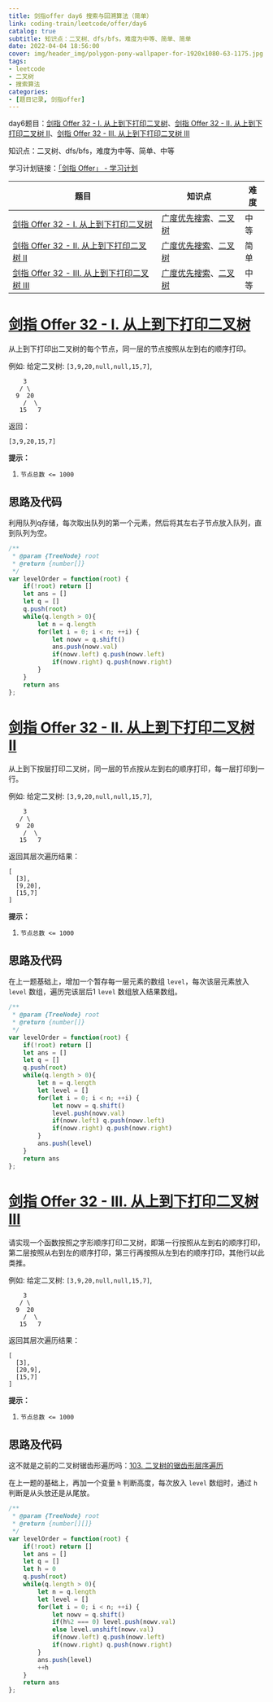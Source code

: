 ```yaml
---
title: 剑指offer day6 搜索与回溯算法（简单）
link: coding-train/leetcode/offer/day6
catalog: true
subtitle: 知识点：二叉树、dfs/bfs，难度为中等、简单、简单
date: 2022-04-04 18:56:00
cover: img/header_img/polygon-pony-wallpaper-for-1920x1080-63-1175.jpg
tags:
- leetcode
- 二叉树
- 搜索算法
categories:
- [题目记录, 剑指offer]
---
```

day6题目：[剑指 Offer 32 - I. 从上到下打印二叉树](https://leetcode-cn.com/problems/cong-shang-dao-xia-da-yin-er-cha-shu-lcof/)、[剑指 Offer 32 - II. 从上到下打印二叉树 II](https://leetcode-cn.com/problems/cong-shang-dao-xia-da-yin-er-cha-shu-ii-lcof/)、[剑指 Offer 32 - III. 从上到下打印二叉树 III](https://leetcode-cn.com/problems/cong-shang-dao-xia-da-yin-er-cha-shu-iii-lcof/)

知识点：二叉树、dfs/bfs，难度为中等、简单、中等

学习计划链接：[「剑指 Offer」 - 学习计划](https://leetcode-cn.com/study-plan/lcof/?progress=7jn70jr)

| 题目                                                                                                                        | 知识点                                                                                                        | 难度 |
| --------------------------------------------------------------------------------------------------------------------------- | ------------------------------------------------------------------------------------------------------------- | ---- |
| [剑指 Offer 32 - I. 从上到下打印二叉树](https://leetcode-cn.com/problems/cong-shang-dao-xia-da-yin-er-cha-shu-lcof/)           | [广度优先搜索](https://leetcode-cn.com/tag/breadth-first-search)、[二叉树](https://leetcode-cn.com/tag/binary-tree) | 中等 |
| [剑指 Offer 32 - II. 从上到下打印二叉树 II](https://leetcode-cn.com/problems/cong-shang-dao-xia-da-yin-er-cha-shu-ii-lcof/)    | [广度优先搜索](https://leetcode-cn.com/tag/breadth-first-search)、[二叉树](https://leetcode-cn.com/tag/binary-tree) | 简单 |
| [剑指 Offer 32 - III. 从上到下打印二叉树 III](https://leetcode-cn.com/problems/cong-shang-dao-xia-da-yin-er-cha-shu-iii-lcof/) | [广度优先搜索](https://leetcode-cn.com/tag/breadth-first-search)、[二叉树](https://leetcode-cn.com/tag/binary-tree) | 中等 |

# [剑指 Offer 32 - I. 从上到下打印二叉树](https://leetcode-cn.com/problems/cong-shang-dao-xia-da-yin-er-cha-shu-lcof/)

从上到下打印出二叉树的每个节点，同一层的节点按照从左到右的顺序打印。

例如:
给定二叉树: `[3,9,20,null,null,15,7]`,

```
    3
   / \
  9  20
    /  \
   15   7
```

返回：

```
[3,9,20,15,7]
```

**提示：**

1. `节点总数 <= 1000`

## 思路及代码

利用队列q存储，每次取出队列的第一个元素，然后将其左右子节点放入队列，直到队列为空。

```javascript
/**
 * @param {TreeNode} root
 * @return {number[]}
 */
var levelOrder = function(root) {
    if(!root) return []
    let ans = []
    let q = []
    q.push(root)
    while(q.length > 0){
        let n = q.length
        for(let i = 0; i < n; ++i) {
            let nowv = q.shift()
            ans.push(nowv.val)
            if(nowv.left) q.push(nowv.left)
            if(nowv.right) q.push(nowv.right)
        }
    }
    return ans
};
```

# [剑指 Offer 32 - II. 从上到下打印二叉树 II](https://leetcode-cn.com/problems/cong-shang-dao-xia-da-yin-er-cha-shu-ii-lcof/)

从上到下按层打印二叉树，同一层的节点按从左到右的顺序打印，每一层打印到一行。

例如:
给定二叉树: `[3,9,20,null,null,15,7]`,

```
    3
   / \
  9  20
    /  \
   15   7
```

返回其层次遍历结果：

```
[
  [3],
  [9,20],
  [15,7]
]
```

**提示：**

1. `节点总数 <= 1000`

## 思路及代码

在上一题基础上，增加一个暂存每一层元素的数组 `level`，每次该层元素放入 `level` 数组，遍历完该层后1 `level` 数组放入结果数组。

```javascript
/**
 * @param {TreeNode} root
 * @return {number[]}
 */
var levelOrder = function(root) {
    if(!root) return []
    let ans = []
    let q = []
    q.push(root)
    while(q.length > 0){
        let n = q.length
        let level = []        
        for(let i = 0; i < n; ++i) {
            let nowv = q.shift()
            level.push(nowv.val)  
            if(nowv.left) q.push(nowv.left)
            if(nowv.right) q.push(nowv.right)
        }
        ans.push(level)      
    }
    return ans
};
```

# [剑指 Offer 32 - III. 从上到下打印二叉树 III](https://leetcode-cn.com/problems/cong-shang-dao-xia-da-yin-er-cha-shu-iii-lcof/)

请实现一个函数按照之字形顺序打印二叉树，即第一行按照从左到右的顺序打印，第二层按照从右到左的顺序打印，第三行再按照从左到右的顺序打印，其他行以此类推。

例如:
给定二叉树: `[3,9,20,null,null,15,7]`,

```
    3
   / \
  9  20
    /  \
   15   7
```

返回其层次遍历结果：

```
[
  [3],
  [20,9],
  [15,7]
]
```

**提示：**

1. `节点总数 <= 1000`

## 思路及代码

这不就是之前的二叉树锯齿形遍历吗：[103. 二叉树的锯齿形层序遍历](https://ysx.cosine.ren/cn/coding-train/leetcode/bytedance/bytedance-day9/#%E6%80%9D%E8%B7%AF-2)

在上一题的基础上，再加一个变量 `h` 判断高度，每次放入 `level` 数组时，通过 `h` 判断是从头放还是从尾放。

```javascript
/**
 * @param {TreeNode} root
 * @return {number[][]}
 */
var levelOrder = function(root) {
    if(!root) return []
    let ans = []
    let q = []
    let h = 0
    q.push(root)
    while(q.length > 0){
        let n = q.length
        let level = []
        for(let i = 0; i < n; ++i) {
            let nowv = q.shift()
            if(h%2 === 0) level.push(nowv.val)
            else level.unshift(nowv.val)
            if(nowv.left) q.push(nowv.left)
            if(nowv.right) q.push(nowv.right)
        }
        ans.push(level)
        ++h
    }
    return ans
};
```
